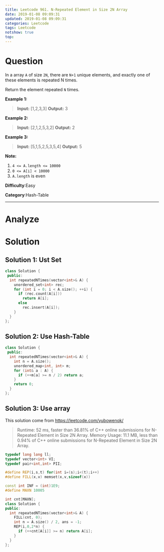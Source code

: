 ```yaml
---
title: Leetcode 961. N-Repeated Element in Size 2N Array
date: 2019-01-08 09:09:31
updated: 2019-01-08 09:09:31
categories: Leetcode
tags: Leetcode
notshow: true
top:
---
```


# Question

In a array  `A`  of size  `2N`, there are  `N+1`  unique elements, and exactly one of these elements is repeated N times.

Return the element repeated  `N`  times.

**Example 1:**

> **Input:** [1,2,3,3]
> **Output:** 3

**Example 2:**

> **Input:** [2,1,2,5,3,2]
> **Output:** 2

**Example 3:**

> **Input:** [5,1,5,2,5,3,5,4]
> **Output:** 5

**Note:**

1. `4 <= A.length <= 10000`
2. `0 <= A[i] < 10000`
3. `A.length`  is even

**Difficulty**:Easy

**Category**:Hash-Table

<!-- more -->

------------

# Analyze

# Solution

## Solution 1: Ust Set

```cpp
class Solution {
 public:
  int repeatedNTimes(vector<int>& A) {
    unordered_set<int> rec;
    for (int i = 0; i < A.size(); ++i) {
      if (rec.count(A[i]))
        return A[i];
      else
        rec.insert(A[i]);
    }
  }
};
```

## Solution 2: Use Hash-Table

```cpp
class Solution {
 public:
  int repeatedNTimes(vector<int>& A) {
    int n = A.size();
    unordered_map<int, int> m;
    for (int& a : A) {
      if (++m[a] >= n / 2) return a;
    }
    return 0;
  }
};
```

## Solution 3: Use array

This solution come from https://leetcode.com/yubowenok/

> Runtime: 52 ms, faster than 36.81% of C++ online submissions for N-Repeated Element in Size 2N Array.
> Memory Usage: 11.1 MB, less than 0.94% of C++ online submissions for N-Repeated Element in Size 2N Array.

```cpp
typedef long long ll;
typedef vector<int> VI;
typedef pair<int,int> PII;

#define REP(i,s,t) for(int i=(s);i<(t);i++)
#define FILL(x,v) memset(x,v,sizeof(x))

const int INF = (int)1E9;
#define MAXN 10005

int cnt[MAXN];
class Solution {
public:
  int repeatedNTimes(vector<int>& A) {
    FILL(cnt, 0);
    int n = A.size() / 2, ans = -1;
    REP(i,0,2*n) {
      if (++cnt[A[i]] >= n) return A[i];
    }
  }
};
```